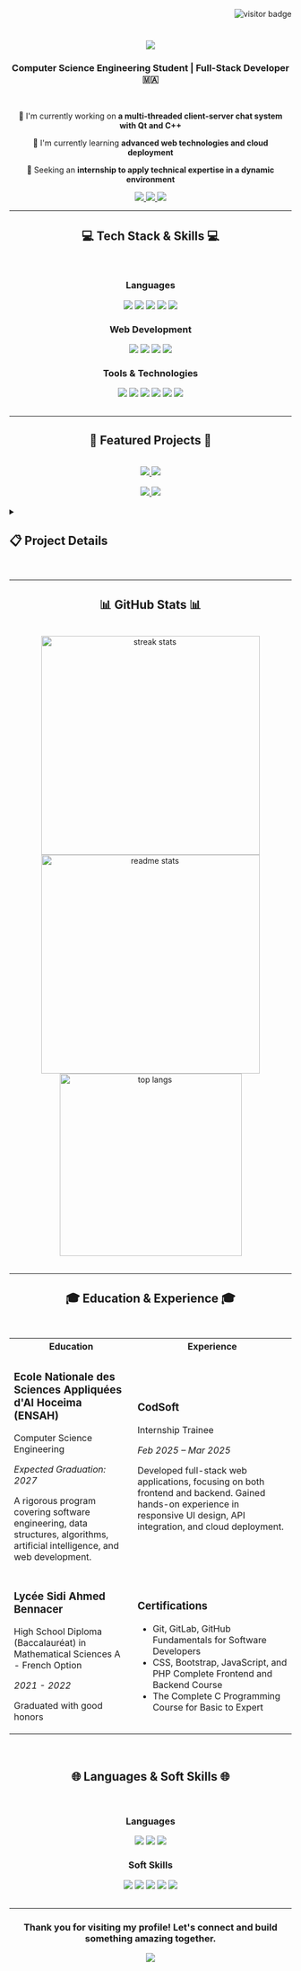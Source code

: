 <p align="right">
  <img src="https://visitor-badge.laobi.icu/badge?page_id=hassanelkhatoury.hassanelkhatoury" alt="visitor badge" />
</p>

<h1 align="center">
    <img src="https://readme-typing-svg.herokuapp.com/?font=Righteous&size=35&center=true&vCenter=true&width=500&height=70&duration=4000&lines=Hi+There!+👋;+I'm+Hasan+El+Khatoury!;" />
</h1>

<h3 align="center">Computer Science Engineering Student | Full-Stack Developer 🇲🇦</h3>

<br/>

<div align="center">
 
 🔭 I'm currently working on **a multi-threaded client-server chat system with Qt and C++**
 
 🌱 I'm currently learning **advanced web technologies and cloud deployment**
 
 💼 Seeking an **internship to apply technical expertise in a dynamic environment**

 </div>
 
<div align="center"> 
  <a href="mailto:hassanelkhatoury@gmail.com">
    <img src="https://img.shields.io/badge/Gmail-333333?style=for-the-badge&logo=gmail&logoColor=red" />
  </a>
  <a href="https://www.linkedin.com/in/hasan-el-khatoury-5b9648292/" target="_blank">
    <img src="https://img.shields.io/badge/LinkedIn-0077B5?style=for-the-badge&logo=linkedin&logoColor=white" target="_blank" />
  </a>
  <a href="https://github.com/hassan-elkhatoury" target="_blank">
    <img src="https://img.shields.io/badge/GitHub-100000?style=for-the-badge&logo=github&logoColor=white" target="_blank" />
  </a>
</div>

<hr/>

<h2 align="center">💻 Tech Stack & Skills 💻</h2>
<br/>

<div align="center">
    <h3>Languages</h3>
    <img src="https://img.shields.io/badge/C-00599C?style=for-the-badge&logo=c&logoColor=white" />
    <img src="https://img.shields.io/badge/C%2B%2B-00599C?style=for-the-badge&logo=c%2B%2B&logoColor=white" />
    <img src="https://img.shields.io/badge/Python-3776AB?style=for-the-badge&logo=python&logoColor=white" />
    <img src="https://img.shields.io/badge/JavaScript-F7DF1E?style=for-the-badge&logo=javascript&logoColor=black" />
    <img src="https://img.shields.io/badge/PHP-777BB4?style=for-the-badge&logo=php&logoColor=white" />
    <br/>
    <h3>Web Development</h3>
    <img src="https://img.shields.io/badge/HTML5-E34F26?style=for-the-badge&logo=html5&logoColor=white" />
    <img src="https://img.shields.io/badge/CSS3-1572B6?style=for-the-badge&logo=css3&logoColor=white" />
    <img src="https://img.shields.io/badge/Bootstrap-563D7C?style=for-the-badge&logo=bootstrap&logoColor=white" />
    <img src="https://img.shields.io/badge/Laravel-FF2D20?style=for-the-badge&logo=laravel&logoColor=white" />
    <br/>
    <h3>Tools & Technologies</h3>
    <img src="https://img.shields.io/badge/Git-F05032?style=for-the-badge&logo=git&logoColor=white" />
    <img src="https://img.shields.io/badge/GitHub-100000?style=for-the-badge&logo=github&logoColor=white" />
    <img src="https://img.shields.io/badge/GitLab-330F63?style=for-the-badge&logo=gitlab&logoColor=white" />
    <img src="https://img.shields.io/badge/MySQL-4479A1?style=for-the-badge&logo=mysql&logoColor=white" />
    <img src="https://img.shields.io/badge/Qt-41CD52?style=for-the-badge&logo=qt&logoColor=white" />
    <img src="https://img.shields.io/badge/SQLite-07405E?style=for-the-badge&logo=sqlite&logoColor=white" />
</div>

<br/>
<hr/>

<h2 align="center">🚀 Featured Projects 🚀</h2>
<br/>

<div align="center">
  <a href="https://github.com/hassan-elkhatoury/qt-messenger">
    <img src="https://github-readme-stats.vercel.app/api/pin/?username=Hassan-Elkhatoury&repo=qt-messenger&theme=tokyonight" />
  </a>

  <a href="https://github.com/hassan-elkhatoury/university-eservice">
    <img src="https://github-readme-stats.vercel.app/api/pin/?username=hassan-elkhatoury&repo=e-service&theme=tokyonight" />
  </a>
  <br/><br/>
  <a href="https://github.com/hassan-elkhatoury/E-Commerce_Website">
    <img src="https://github-readme-stats.vercel.app/api/pin/?username=hassan-elkhatoury&repo=E-Commerce_Website&theme=tokyonight" />
  </a>
  <a href="https://github.com/hassan-elkhatoury/car-rental-system">
    <img src="https://github-readme-stats.vercel.app/api/pin/?username=hassan-elkhatoury&repo=LOCATION-DES-VOITURES&theme=tokyonight" />
  </a>
</div>

<br/>

<details>
  <summary><h2>📋 Project Details</h2></summary>
  
  <h3>🔹 Qt Messenger - Real-time Desktop Chat Application</h3>
  <ul>
    <li>Designed a multi-threaded client-server chat system with secure login, real-time messaging, and file sharing</li>
    <li>Built a responsive, cross-platform UI with light/dark themes and custom chat components</li>
    <li>Implemented message caching, delivery under 100ms, and automatic reconnection features</li>
    <li>Followed MVC architecture and secure networking principles for robustness and maintainability</li>
    <li><b>Technologies:</b> C++17, Qt 6/5, SQLite, TCP Sockets</li>
  </ul>
  
  <h3>🔹 University E-Service Web Application</h3>
  <ul>
    <li>Built a multi-role academic management system for professors, heads, coordinators, adjuncts, and admins</li>
    <li>Implemented module selection, workload validation, grade uploads, Excel import/export, and audit logs</li>
    <li>Designed secure role-based access with custom MVC-like PHP architecture for scalability and maintainability</li>
    <li>Developed dynamic dashboards, smart module code generation, and comprehensive workload/reporting tools</li>
    <li><b>Technologies:</b> PHP (Vanilla PHP), MySQL, HTML5, CSS3, JavaScript</li>
  </ul>
  
  <h3>🔹 E-Commerce Website Store</h3>
  <ul>
    <li>Developed a fully functional online store with secure authentication, product management, shopping cart, and order processing</li>
    <li>Designed an intuitive and responsive UI for seamless user experience</li>
    <li>Optimized database queries to enhance performance and load times</li>
    <li>Deployed project on a cloud hosting environment for scalability</li>
    <li><b>Technologies:</b> PHP, Laravel, Bootstrap, MySQL</li>
  </ul>
  
  <h3>🔹 Car Rental Management System</h3>
  <ul>
    <li>Designed and developed a rental management system in C, integrating secure authentication, reservation tracking, and payment processing</li>
    <li>Implemented efficient file handling and data validation for robust system performance</li>
    <li>Enhanced error-handling mechanisms, reducing system failures</li>
    <li><b>Technologies:</b> C</li>
  </ul>
</details>

<br/>
<hr/>

<h2 align="center">📊 GitHub Stats 📊</h2>
<br>
<div align=center>
  <img width=390 src="https://github-readme-streak-stats.herokuapp.com/?user=hassan-elkhatoury&theme=tokyonight&border_radius=10" alt="streak stats"/>
  <img width=390 src="https://github-readme-stats.vercel.app/api?username=hassan-elkhatoury&count_private=true&show_icons=true&theme=tokyonight&rank_icon=github&border_radius=10" alt="readme stats" />
  <br/>
  <img width=325 align="center" src="https://github-readme-stats.vercel.app/api/top-langs/?username=hassan-elkhatoury&hide=HTML&langs_count=8&layout=compact&theme=tokyonight&border_radius=10&size_weight=0.5&count_weight=0.5" alt="top langs" />
</div>

<br/>

<hr/>

<h2 align="center">🎓 Education & Experience 🎓</h2>
<br/>

<div align="center">
  <table>
    <tr>
      <th>Education</th>
      <th>Experience</th>
    </tr>
    <tr>
      <td>
        <h3>Ecole Nationale des Sciences Appliquées d'Al Hoceima (ENSAH)</h3>
        <p>Computer Science Engineering</p>
        <p><i>Expected Graduation: 2027</i></p>
        <p>A rigorous program covering software engineering, data structures, algorithms, artificial intelligence, and web development.</p>
      </td>
      <td>
        <h3>CodSoft</h3>
        <p>Internship Trainee</p>
        <p><i>Feb 2025 – Mar 2025</i></p>
        <p>Developed full-stack web applications, focusing on both frontend and backend. Gained hands-on experience in responsive UI design, API integration, and cloud deployment.</p>
      </td>
    </tr>
    <tr>
      <td>
        <h3>Lycée Sidi Ahmed Bennacer</h3>
        <p>High School Diploma (Baccalauréat) in Mathematical Sciences A - French Option</p>
        <p><i>2021 - 2022</i></p>
        <p>Graduated with good honors</p>
      </td>
      <td>
        <h3>Certifications</h3>
        <ul>
          <li>Git, GitLab, GitHub Fundamentals for Software Developers</li>
          <li>CSS, Bootstrap, JavaScript, and PHP Complete Frontend and Backend Course</li>
          <li>The Complete C Programming Course for Basic to Expert</li>
        </ul>
      </td>
    </tr>
  </table>
</div>

<br/>

<h2 align="center">🌐 Languages & Soft Skills 🌐</h2>
<br/>

<div align="center">
  <h3>Languages</h3>
  <img src="https://img.shields.io/badge/Arabic-Native-success?style=for-the-badge" />
  <img src="https://img.shields.io/badge/English-Fluent-blue?style=for-the-badge" />
  <img src="https://img.shields.io/badge/French-Intermediate-yellow?style=for-the-badge" />
  
  <h3>Soft Skills</h3>
  <img src="https://img.shields.io/badge/Teamwork-★★★★★-success?style=for-the-badge" />
  <img src="https://img.shields.io/badge/Problem_Solving-★★★★★-success?style=for-the-badge" />
  <img src="https://img.shields.io/badge/Communication-★★★★☆-blue?style=for-the-badge" />
  <img src="https://img.shields.io/badge/Adaptability-★★★★★-success?style=for-the-badge" />
  <img src="https://img.shields.io/badge/Analytical_Thinking-★★★★★-success?style=for-the-badge" />
</div>

<br/>
<hr/>

<h3 align="center">Thank you for visiting my profile! Let's connect and build something amazing together.</h3>

<div align="center">
  <img src="https://capsule-render.vercel.app/api?type=waving&color=gradient&height=100&section=footer" />
</div>

